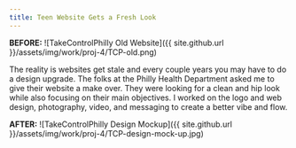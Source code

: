 ```yaml
---
title: Teen Website Gets a Fresh Look
---
```


**BEFORE:**
![TakeControlPhilly Old Website]({{ site.github.url }}/assets/img/work/proj-4/TCP-old.png)

The reality is websites get stale and every couple years you may have to do a design upgrade.  The folks at the Philly Health Department asked me to give their website a make over. They were looking for a clean and hip look while also focusing on their main objectives.  I worked on the logo and web design, photography, video, and messaging to create a better vibe and flow.

**AFTER:**
![TakeControlPhilly Design Mockup]({{ site.github.url }}/assets/img/work/proj-4/TCP-design-mock-up.jpg)
